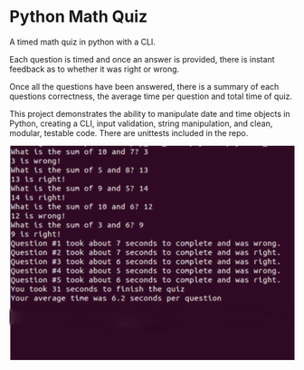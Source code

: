 # Python Math Quiz
A timed math quiz in python with a CLI.

Each question is timed and once an answer
is provided, there is instant feedback 
as to whether it was right or wrong. 

Once all the questions have been answered, 
there is a summary of each questions correctness,
the average time per question and total time of 
quiz.

This project demonstrates the ability to manipulate
date and time objects in Python, creating a CLI, 
input validation, string manipulation, and clean,
modular, testable code. There are unittests
included in the repo. 


![alt text](https://github.com/2achary/math-quiz-cli/blob/master/math_quiz.png "Math quiz output")


[logo]: https://github.com/2achary/math-quiz-cli/blob/master/math_quiz.png "Math quiz output"

